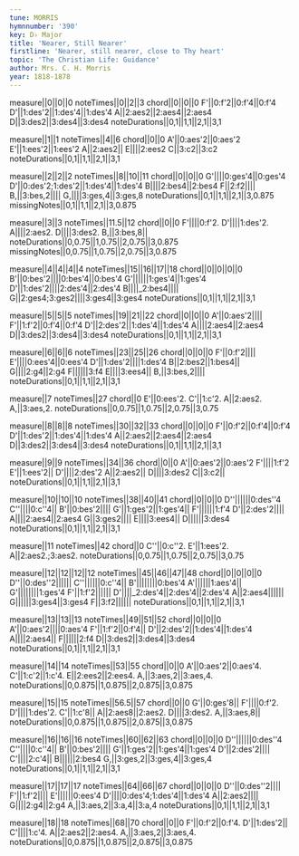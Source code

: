 ```yaml
---
tune: MORRIS
hymnnumber: '390'
key: D♭ Major
title: 'Nearer, Still Nearer'
firstline: 'Nearer, still nearer, close to Thy heart'
topic: 'The Christian Life: Guidance'
author: Mrs. C. H. Morris
year: 1818-1878
---
```

measure||0||0||0
noteTimes||0||2||3
chord||0||0||0
F'||0:f'2||0:f'4||0:f'4
D'||1:des'2||1:des'4||1:des'4
A||2:aes2||2:aes4||2:aes4
D||3:des2||3:des4||3:des4
noteDurations||0,1||1,1||2,1||3,1

measure||1||1
noteTimes||4||6
chord||0||0
A'||0:aes'2||0:aes'2
E'||1:ees'2||1:ees'2
A||2:aes2||
E||||2:ees2
C||3:c2||3:c2
noteDurations||0,1||1,1||2,1||3,1

measure||2||2||2
noteTimes||8||10||11
chord||0||0||0
G'||||0:ges'4||0:ges'4
D'||0:des'2;1:des'2||1:des'4||1:des'4
B||||2:bes4||2:bes4
F||2:f2||||
B,||3:bes,2||||
G,||||3:ges,4||3:ges,8
noteDurations||0,1||1,1||2,1||3,0.875
missingNotes||0,1||1,1||2,1||3,0.875

measure||3||3
noteTimes||11.5||12
chord||0||0
F'||||0:f'2.
D'||||1:des'2.
A||||2:aes2.
D||||3:des2.
B,||3:bes,8||
noteDurations||0,0.75||1,0.75||2,0.75||3,0.875
missingNotes||0,0.75||1,0.75||2,0.75||3,0.875

measure||4||4||4||4
noteTimes||15||16||17||18
chord||0||0||0||0
B'||0:bes'2||||0:bes'4||0:bes'4
G'||||||1:ges'4||1:ges'4
D'||1:des'2||||2:des'4||2:des'4
B||||_2:bes4||||
G||2:ges4;3:ges2||||3:ges4||3:ges4
noteDurations||0,1||1,1||2,1||3,1

measure||5||5||5
noteTimes||19||21||22
chord||0||0||0
A'||0:aes'2||||
F'||1:f'2||0:f'4||0:f'4
D'||2:des'2||1:des'4||1:des'4
A||||2:aes4||2:aes4
D||3:des2||3:des4||3:des4
noteDurations||0,1||1,1||2,1||3,1

measure||6||6||6
noteTimes||23||25||26
chord||0||0||0
F'||0:f'2||||
E'||||0:ees'4||0:ees'4
D'||1:des'2||||1:des'4
B||2:bes2||1:bes4||
G||||2:g4||2:g4
F||||||3:f4
E||||3:ees4||
B,||3:bes,2||||
noteDurations||0,1||1,1||2,1||3,1

measure||7
noteTimes||27
chord||0
E'||0:ees'2.
C'||1:c'2.
A||2:aes2.
A,||3:aes,2.
noteDurations||0,0.75||1,0.75||2,0.75||3,0.75

measure||8||8||8
noteTimes||30||32||33
chord||0||0||0
F'||0:f'2||0:f'4||0:f'4
D'||1:des'2||1:des'4||1:des'4
A||2:aes2||2:aes4||2:aes4
D||3:des2||3:des4||3:des4
noteDurations||0,1||1,1||2,1||3,1

measure||9||9
noteTimes||34||36
chord||0||0
A'||0:aes'2||0:aes'2
F'||||1:f'2
E'||1:ees'2||
D'||||2:des'2
A||2:aes2||
D||||3:des2
C||3:c2||
noteDurations||0,1||1,1||2,1||3,1

measure||10||10||10
noteTimes||38||40||41
chord||0||0||0
D''||||||0:des''4
C''||||0:c''4||
B'||0:bes'2||||
G'||1:ges'2||1:ges'4||
F'||||||1:f'4
D'||2:des'2||||
A||||2:aes4||2:aes4
G||3:ges2||||
E||||3:ees4||
D||||||3:des4
noteDurations||0,1||1,1||2,1||3,1

measure||11
noteTimes||42
chord||0
C''||0:c''2.
E'||1:ees'2.
A||2:aes2.;3:aes2.
noteDurations||0,0.75||1,0.75||2,0.75||3,0.75

measure||12||12||12||12
noteTimes||45||46||47||48
chord||0||0||0||0
D''||0:des''2||||||
C''||||||0:c''4||
B'||||||||0:bes'4
A'||||||1:aes'4||
G'||||||||1:ges'4
F'||1:f'2||||||
D'||||_2:des'4||2:des'4||2:des'4
A||2:aes4||||||
G||||||3:ges4||3:ges4
F||3:f2||||||
noteDurations||0,1||1,1||2,1||3,1

measure||13||13||13
noteTimes||49||51||52
chord||0||0||0
A'||0:aes'2||||0:aes'4
F'||1:f'2||0:f'4||
D'||2:des'2||1:des'4||1:des'4
A||||2:aes4||
F||||||2:f4
D||3:des2||3:des4||3:des4
noteDurations||0,1||1,1||2,1||3,1

measure||14||14
noteTimes||53||55
chord||0||0
A'||0:aes'2||0:aes'4.
C'||1:c'2||1:c'4.
E||2:ees2||2:ees4.
A,||3:aes,2||3:aes,4.
noteDurations||0,0.875||1,0.875||2,0.875||3,0.875

measure||15||15
noteTimes||56.5||57
chord||0||0
G'||0:ges'8||
F'||||0:f'2.
D'||||1:des'2.
C'||1:c'8||
A||2:aes8||2:aes2.
D||||3:des2.
A,||3:aes,8||
noteDurations||0,0.875||1,0.875||2,0.875||3,0.875

measure||16||16||16
noteTimes||60||62||63
chord||0||0||0
D''||||||0:des''4
C''||||0:c''4||
B'||0:bes'2||||
G'||1:ges'2||1:ges'4||1:ges'4
D'||2:des'2||||
C'||||2:c'4||
B||||||2:bes4
G,||3:ges,2||3:ges,4||3:ges,4
noteDurations||0,1||1,1||2,1||3,1

measure||17||17||17
noteTimes||64||66||67
chord||0||0||0
D''||0:des''2||||
F'||1:f'2||||
E'||||||0:ees'4
D'||||0:des'4;1:des'4||1:des'4
A||2:aes2||||
G||||2:g4||2:g4
A,||3:aes,2||3:a,4||3:a,4
noteDurations||0,1||1,1||2,1||3,1

measure||18||18
noteTimes||68||70
chord||0||0
F'||0:f'2||0:f'4.
D'||1:des'2||
C'||||1:c'4.
A||2:aes2||2:aes4.
A,||3:aes,2||3:aes,4.
noteDurations||0,0.875||1,0.875||2,0.875||3,0.875

